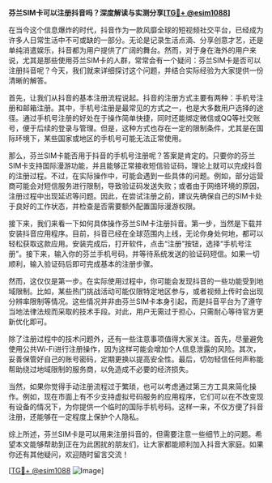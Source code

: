 **芬兰SIM卡可以注册抖音吗？深度解读与实测分享[[TG💪+ @esim1088](https://t.me/s/esim1088)]**

在当今这个信息爆炸的时代，抖音作为一款风靡全球的短视频社交平台，已经成为许多人日常生活中不可或缺的一部分。无论是记录生活点滴、分享创意才艺，还是单纯消遣娱乐，抖音都为用户提供了广阔的舞台。然而，对于身在海外的用户来说，尤其是那些使用芬兰SIM卡的人群，常常会有一个疑问：芬兰SIM卡是否可以注册抖音呢？今天，我们就来详细探讨这个问题，并结合实际经验为大家提供一份清晰的解答。

首先，让我们从抖音的基本注册流程说起。抖音的注册方式主要有两种：手机号注册和邮箱注册。其中，手机号注册是最常见的方式之一，也是大多数用户选择的途径。通过手机号注册的好处在于操作简单快捷，同时还能绑定微信或QQ等社交账号，便于后续的登录与管理。但是，这种方式也存在一定的限制条件，尤其是在国际环境下，某些国家或地区的手机号可能无法正常使用。

那么，芬兰SIM卡能否用于抖音的手机号注册呢？答案是肯定的。只要你的芬兰SIM卡支持国际漫游功能，并且能够正常接收短信验证码，理论上就可以完成抖音的注册过程。不过，在实际操作中，可能会遇到一些具体的问题。例如，部分运营商可能会对短信服务进行限制，导致验证码发送失败；或者由于网络环境的原因，注册过程中出现延迟等问题。因此，在尝试注册之前，建议先确保自己的SIM卡处于良好的工作状态，并检查是否需要额外配置国际漫游权限。

接下来，我们来看一下如何具体操作芬兰SIM卡注册抖音。第一步，当然是下载并安装抖音应用程序。目前，抖音已经在全球范围内上线，无论你身处何地，都可以轻松获取这款应用。安装完成后，打开软件，点击“注册”按钮，选择“手机号注册”。接下来，输入你的芬兰手机号码，并等待系统发送的验证码短信。如果一切顺利，输入验证码后即可完成基本的注册步骤。

然而，这仅仅是第一步。在实际使用过程中，你可能会发现抖音的一些功能受到地域限制。比如，某些热门挑战活动可能仅限特定地区参与，或者视频上传时会出现分辨率限制等情况。这些情况并非由芬兰SIM卡本身引起，而是抖音平台为了遵守当地法律法规而采取的技术手段。对此，用户无需过于担心，只需耐心等待官方更新优化即可。

除了注册过程中的技术问题外，还有一些注意事项值得大家关注。首先，尽量避免使用公共Wi-Fi进行注册操作，因为这样可能会增加个人信息泄露的风险。其次，妥善保管好自己的账号密码，定期更换以提高安全性。最后，切勿轻信任何声称能帮助绕过地域限制的服务商，以免造成不必要的经济损失。

当然，如果你觉得手动注册流程过于繁琐，也可以考虑通过第三方工具来简化操作。例如，现在市面上有不少支持虚拟号码服务的应用程序，它们可以在不改变现有设备的情况下，为你提供一个临时的国际手机号码。这样一来，不仅方便了抖音注册，还能够在一定程度上保护个人隐私。

综上所述，芬兰SIM卡是可以用来注册抖音的，但需要注意一些细节上的问题。希望本文能够帮助到正在为此困扰的朋友们，让大家都能顺利加入抖音大家庭。如果你还有其他疑问，欢迎随时留言交流！

[[TG💪+ @esim1088](https://t.me/s/esim1088) ![Image](https://i.postimg.cc/4NQfJmqS/Snipaste-2025-05-13-00-14-12.png)]